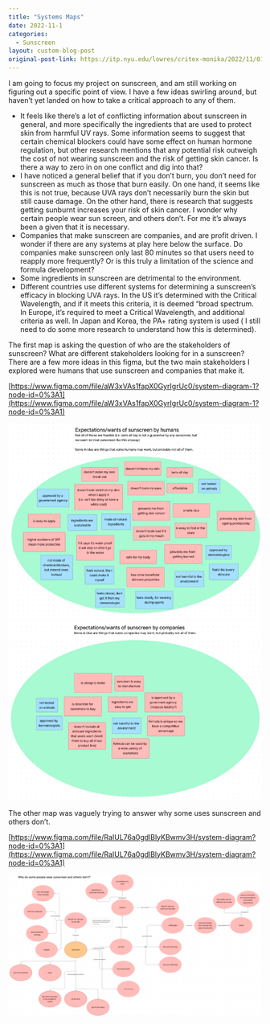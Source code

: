 ```yaml
---
title: "Systems Maps"
date: 2022-11-1
categories:
  - Sunscreen
layout: custom-blog-post
original-post-link: https://itp.nyu.edu/lowres/critex-monika/2022/11/01/systems-maps/
---
```


I am going to focus my project on sunscreen, and am still working on figuring out a specific point of view. I have a few ideas swirling around, but haven’t yet landed on how to take a critical approach to any of them. 

- It feels like there’s a lot of conflicting information about sunscreen in general, and more specifically the ingredients that are used to protect skin from harmful UV rays. Some information seems to suggest that certain chemical blockers could have some effect on human hormone regulation, but other research mentions that any potential risk outweigh the cost of not wearing sunscreen and the risk of getting skin cancer. Is there a way to zero in on one conflict and dig into that?
- I have noticed a general belief that if you don’t burn, you don’t need for sunscreen as much as those that burn easily. On one hand, it seems like this is not true, because UVA rays don’t necessarily burn the skin but still cause damage.  On the other hand, there is research that suggests getting sunburnt increases your risk of skin cancer. I wonder why certain people wear sun screen, and others don’t. For me it’s always been a given that it is necessary. 
- Companies that make sunscreen are companies, and are profit driven. I wonder if there are any systems at play here below the surface. Do companies make sunscreen only last 80 minutes so that users need to reapply more frequently? Or is this truly a limitation of the science and formula development?
- Some ingredients in sunscreen are detrimental to the environment.
- Different countries use different systems for determining a sunscreen’s efficacy in blocking UVA rays. In the US it’s determined with the Critical Wavelength, and if it meets this criteria, it is deemed “broad spectrum. In Europe, it’s required to meet a Critical Wavelength, and additional criteria as well. In Japan and Korea, the PA+ rating system is used ( I still need to do some more research to understand how this is determined).


The first map is asking the question of who are the stakeholders of sunscreen? What are different stakeholders looking for in a sunscreen? There are a few more ideas in this figma, but the two main stakeholders I explored were humans that use sunscreen and companies that make it.

[https://www.figma.com/file/aW3xVAs1fapX0GyrIgrUc0/system-diagram-1?node-id=0%3A1](https://www.figma.com/file/aW3xVAs1fapX0GyrIgrUc0/system-diagram-1?node-id=0%3A1)

![](/assets/blog-post-assets/systems-maps-1.png)
![](/assets/blog-post-assets/systems-maps-2.png)

The other map was vaguely trying to answer why some uses sunscreen and others don’t.

[https://www.figma.com/file/RaIUL76a0gdlBlyKBwmv3H/system-diagram?node-id=0%3A1](https://www.figma.com/file/RaIUL76a0gdlBlyKBwmv3H/system-diagram?node-id=0%3A1)

![](/assets/blog-post-assets/systems-maps-3.png)